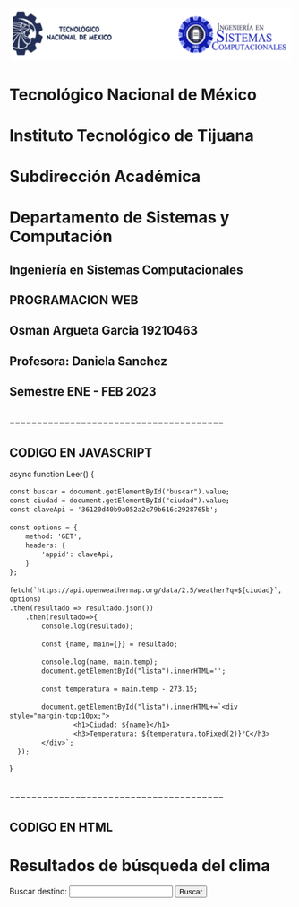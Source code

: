 ![](portadatcnm.png)
#    Tecnológico Nacional de México
#   Instituto Tecnológico de Tijuana
#        Subdirección Académica
# Departamento de Sistemas y Computación
##  Ingeniería en Sistemas Computacionales
##        PROGRAMACION WEB 
## Osman Argueta Garcia 19210463
##
##   Profesora: Daniela Sanchez
##     Semestre ENE - FEB 2023
## 
##  ---------------------------------------
## CODIGO EN JAVASCRIPT 
async function Leer() {

    const buscar = document.getElementById("buscar").value;
    const ciudad = document.getElementById("ciudad").value;
    const claveApi = '36120d40b9a052a2c79b616c2928765b';

    const options = {
        method: 'GET',
        headers: {
            'appid': claveApi,
        }
    };

    fetch(`https://api.openweathermap.org/data/2.5/weather?q=${ciudad}`, options)
    .then(resultado => resultado.json())
        .then(resultado=>{
            console.log(resultado);

            const {name, main={}} = resultado;
            
            console.log(name, main.temp);
            document.getElementById("lista").innerHTML='';

            const temperatura = main.temp - 273.15;

            document.getElementById("lista").innerHTML+=`<div style="margin-top:10px;">
                    <h1>Ciudad: ${name}</h1>
                    <h3>Temperatura: ${temperatura.toFixed(2)}°C</h3>
            </div>`;
      });
}
##  ---------------------------------------
## CODIGO EN HTML

<!DOCTYPE html>
<html lang="es">
  <head>
    <meta charset="UTF-8" />
    <meta name="viewport" content="width=device-width, initial-scale=1.0" />
    <title>Resultados de búsqueda del clima</title>
    <script src="Weather.js"></script>

  </head>
  <body>
    <h1>Resultados de búsqueda del clima</h1>
    <form>
      <label for="input">Buscar destino:</label>
      <input type="text" id="input" onKeyUp="Leer()"/>
      <button type="button" onclick="Leer()">Buscar</button>
    </form>
  </body>
  </html>

